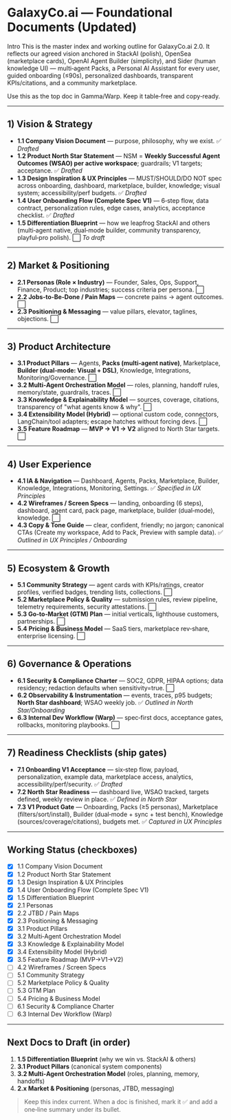 # GalaxyCo.ai — Foundational Documents (Updated)

Intro
This is the master index and working outline for GalaxyCo.ai 2.0. It reflects our agreed vision anchored in StackAI (polish), OpenSea (marketplace cards), OpenAI Agent Builder (simplicity), and Sider (human knowledge UI) — multi‑agent Packs, a Personal AI Assistant for every user, guided onboarding (≤90s), personalized dashboards, transparent KPIs/citations, and a community marketplace.

Use this as the top doc in Gamma/Warp. Keep it table‑free and copy‑ready.

---

## 1) Vision & Strategy

- **1.1 Company Vision Document** — purpose, philosophy, why we exist. ✅ _Drafted_
- **1.2 Product North Star Statement** — NSM = **Weekly Successful Agent Outcomes (WSAO) per active workspace**; guardrails; V1 targets; acceptance. ✅ _Drafted_
- **1.3 Design Inspiration & UX Principles** — MUST/SHOULD/DO NOT spec across onboarding, dashboard, marketplace, builder, knowledge; visual system; accessibility/perf budgets. ✅ _Drafted_
- **1.4 User Onboarding Flow (Complete Spec V1)** — 6‑step flow, data contract, personalization rules, edge cases, analytics, acceptance checklist. ✅ _Drafted_
- **1.5 Differentiation Blueprint** — how we leapfrog StackAI and others (multi‑agent native, dual‑mode builder, community transparency, playful‑pro polish). ⬜ _To draft_

---

## 2) Market & Positioning

- **2.1 Personas (Role × Industry)** — Founder, Sales, Ops, Support, Finance, Product; top industries; success criteria per persona. ⬜
- **2.2 Jobs‑to‑Be‑Done / Pain Maps** — concrete pains → agent outcomes. ⬜
- **2.3 Positioning & Messaging** — value pillars, elevator, taglines, objections. ⬜

---

## 3) Product Architecture

- **3.1 Product Pillars** — Agents, **Packs (multi‑agent native)**, Marketplace, **Builder (dual‑mode: Visual + DSL)**, Knowledge, Integrations, Monitoring/Governance. ⬜
- **3.2 Multi‑Agent Orchestration Model** — roles, planning, handoff rules, memory/state, guardrails, traces. ⬜
- **3.3 Knowledge & Explainability Model** — sources, coverage, citations, transparency of "what agents know & why". ⬜
- **3.4 Extensibility Model (Hybrid)** — optional custom code, connectors, LangChain/tool adapters; escape hatches without forcing devs. ⬜
- **3.5 Feature Roadmap** — **MVP → V1 → V2** aligned to North Star targets. ⬜

---

## 4) User Experience

- **4.1 IA & Navigation** — Dashboard, Agents, Packs, Marketplace, Builder, Knowledge, Integrations, Monitoring, Settings. ✅ _Specified in UX Principles_
- **4.2 Wireframes / Screen Specs** — landing, onboarding (6 steps), dashboard, agent card, pack page, marketplace, builder (dual‑mode), knowledge. ⬜
- **4.3 Copy & Tone Guide** — clear, confident, friendly; no jargon; canonical CTAs (Create my workspace, Add to Pack, Preview with sample data). ✅ _Outlined in UX Principles / Onboarding_

---

## 5) Ecosystem & Growth

- **5.1 Community Strategy** — agent cards with KPIs/ratings, creator profiles, verified badges, trending lists, collections. ⬜
- **5.2 Marketplace Policy & Quality** — submission rules, review pipeline, telemetry requirements, security attestations. ⬜
- **5.3 Go‑to‑Market (GTM) Plan** — initial verticals, lighthouse customers, partnerships. ⬜
- **5.4 Pricing & Business Model** — SaaS tiers, marketplace rev‑share, enterprise licensing. ⬜

---

## 6) Governance & Operations

- **6.1 Security & Compliance Charter** — SOC2, GDPR, HIPAA options; data residency; redaction defaults when sensitivity=true. ⬜
- **6.2 Observability & Instrumentation** — events, traces, p95 budgets; **North Star dashboard**; WSAO weekly job. ✅ _Outlined in North Star/Onboarding_
- **6.3 Internal Dev Workflow (Warp)** — spec‑first docs, acceptance gates, rollbacks, monitoring playbooks. ⬜

---

## 7) Readiness Checklists (ship gates)

- **7.1 Onboarding V1 Acceptance** — six‑step flow, payload, personalization, example data, marketplace access, analytics, accessibility/perf/security. ✅ _Drafted_
- **7.2 North Star Readiness** — dashboard live, WSAO tracked, targets defined, weekly review in place. ✅ _Defined in North Star_
- **7.3 V1 Product Gate** — Onboarding, Packs (≥5 personas), Marketplace (filters/sort/install), Builder (dual‑mode + sync + test bench), Knowledge (sources/coverage/citations), budgets met. ✅ _Captured in UX Principles_

---

## Working Status (checkboxes)

- [x] 1.1 Company Vision Document
- [x] 1.2 Product North Star Statement
- [x] 1.3 Design Inspiration & UX Principles
- [x] 1.4 User Onboarding Flow (Complete Spec V1)
- [x] 1.5 Differentiation Blueprint
- [x] 2.1 Personas
- [x] 2.2 JTBD / Pain Maps
- [x] 2.3 Positioning & Messaging
- [x] 3.1 Product Pillars
- [x] 3.2 Multi‑Agent Orchestration Model
- [x] 3.3 Knowledge & Explainability Model
- [x] 3.4 Extensibility Model (Hybrid)
- [x] 3.5 Feature Roadmap (MVP→V1→V2)
- [ ] 4.2 Wireframes / Screen Specs
- [ ] 5.1 Community Strategy
- [ ] 5.2 Marketplace Policy & Quality
- [ ] 5.3 GTM Plan
- [ ] 5.4 Pricing & Business Model
- [ ] 6.1 Security & Compliance Charter
- [ ] 6.3 Internal Dev Workflow (Warp)

---

## Next Docs to Draft (in order)

1. **1.5 Differentiation Blueprint** (why we win vs. StackAI & others)
2. **3.1 Product Pillars** (canonical system components)
3. **3.2 Multi‑Agent Orchestration Model** (roles, planning, memory, handoffs)
4. **2.x Market & Positioning** (personas, JTBD, messaging)

> Keep this index current. When a doc is finished, mark it ✅ and add a one‑line summary under its bullet.
